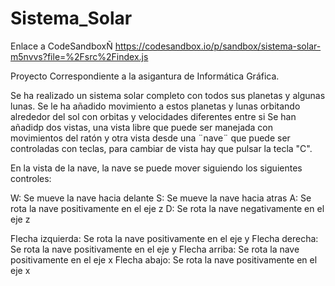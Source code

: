 # Sistema_Solar
Enlace a CodeSandboxÑ
https://codesandbox.io/p/sandbox/sistema-solar-m5nvvs?file=%2Fsrc%2Findex.js

Proyecto Correspondiente a la asigantura de Informática Gráfica.

Se ha realizado un sistema solar completo con todos sus planetas y algunas lunas.
Se le ha añadido movimiento a estos planetas y lunas orbitando alrededor del sol con orbitas y velocidades diferentes entre si 
Se han añadidp dos vistas, una vista libre que puede ser manejada con movimientos del ratón y otra vista desde una ¨nave¨ que puede ser controladas con teclas, para cambiar de vista hay que pulsar la tecla "C".

En la vista de la nave, la nave se puede mover siguiendo los siguientes controles:

W:                  Se mueve la nave hacia delante
S:                  Se mueve la nave hacia atras
A:                  Se rota la nave positivamente en el eje z
D:                  Se rota la nave negativamente en el eje z

Flecha izquierda:   Se rota la nave positivamente en el eje y
Flecha derecha:     Se rota la nave positivamente en el eje y
Flecha arriba:      Se rota la nave positivamente en el eje x
Flecha abajo:       Se rota la nave positivamente en el eje x